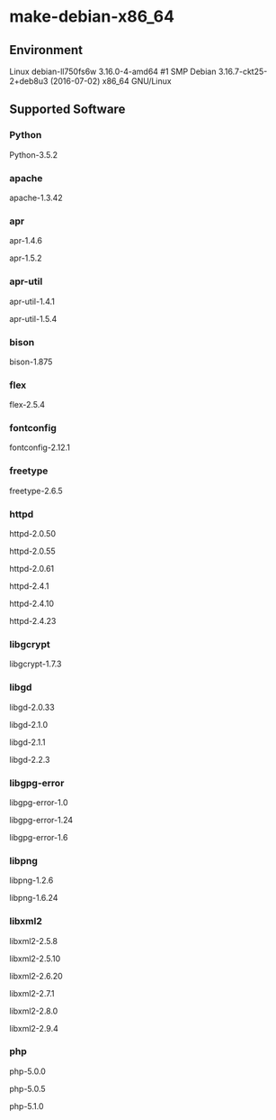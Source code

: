 # make-debian-x86_64

## Environment
Linux debian-ll750fs6w 3.16.0-4-amd64 #1 SMP Debian 3.16.7-ckt25-2+deb8u3 (2016-07-02) x86_64 GNU/Linux

## Supported Software
### Python
Python-3.5.2

### apache
apache-1.3.42

### apr
apr-1.4.6

apr-1.5.2

### apr-util
apr-util-1.4.1

apr-util-1.5.4

### bison
bison-1.875

### flex
flex-2.5.4

### fontconfig
fontconfig-2.12.1

### freetype
freetype-2.6.5

### httpd
httpd-2.0.50

httpd-2.0.55

httpd-2.0.61

httpd-2.4.1

httpd-2.4.10

httpd-2.4.23

### libgcrypt
libgcrypt-1.7.3

### libgd
libgd-2.0.33

libgd-2.1.0

libgd-2.1.1

libgd-2.2.3

### libgpg-error
libgpg-error-1.0

libgpg-error-1.24

libgpg-error-1.6

### libpng
libpng-1.2.6

libpng-1.6.24

### libxml2
libxml2-2.5.8

libxml2-2.5.10

libxml2-2.6.20

libxml2-2.7.1

libxml2-2.8.0

libxml2-2.9.4

### php
php-5.0.0

php-5.0.5

php-5.1.0

